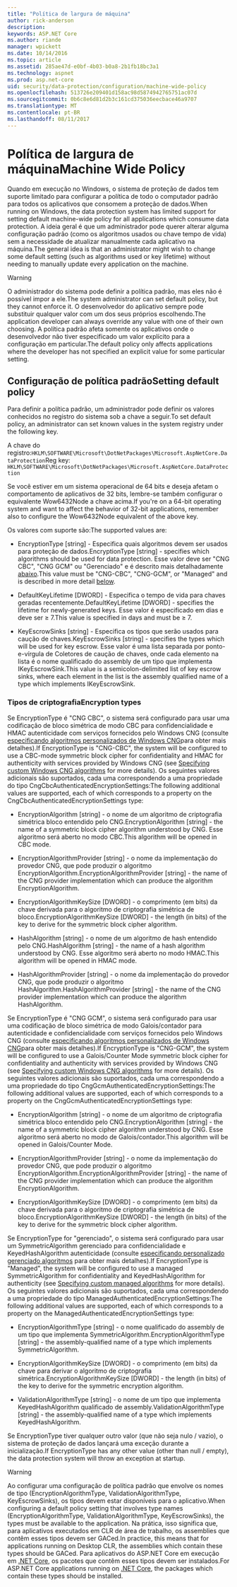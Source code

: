 ```yaml
---
title: "Política de largura de máquina"
author: rick-anderson
description: 
keywords: ASP.NET Core
ms.author: riande
manager: wpickett
ms.date: 10/14/2016
ms.topic: article
ms.assetid: 285ae47d-e0bf-4b03-b0a8-2b1fb18bc3a1
ms.technology: aspnet
ms.prod: asp.net-core
uid: security/data-protection/configuration/machine-wide-policy
ms.openlocfilehash: 513726e209401d158ac98d5874942765751ac07d
ms.sourcegitcommit: 0b6c8e6d81d2b3c161cd375036eecbace46a9707
ms.translationtype: MT
ms.contentlocale: pt-BR
ms.lasthandoff: 08/11/2017
---
```

# <a name="machine-wide-policy"></a><span data-ttu-id="b8f21-103">Política de largura de máquina</span><span class="sxs-lookup"><span data-stu-id="b8f21-103">Machine Wide Policy</span></span>

<a name=data-protection-configuration-machinewidepolicy></a>

<span data-ttu-id="b8f21-104">Quando em execução no Windows, o sistema de proteção de dados tem suporte limitado para configurar a política de todo o computador padrão para todos os aplicativos que consomem a proteção de dados.</span><span class="sxs-lookup"><span data-stu-id="b8f21-104">When running on Windows, the data protection system has limited support for setting default machine-wide policy for all applications which consume data protection.</span></span> <span data-ttu-id="b8f21-105">A ideia geral é que um administrador pode querer alterar alguma configuração padrão (como os algoritmos usados ou chave tempo de vida) sem a necessidade de atualizar manualmente cada aplicativo na máquina.</span><span class="sxs-lookup"><span data-stu-id="b8f21-105">The general idea is that an administrator might wish to change some default setting (such as algorithms used or key lifetime) without needing to manually update every application on the machine.</span></span>

>[!WARNING]
> <span data-ttu-id="b8f21-106">O administrador do sistema pode definir a política padrão, mas eles não é possível impor a ele.</span><span class="sxs-lookup"><span data-stu-id="b8f21-106">The system administrator can set default policy, but they cannot enforce it.</span></span> <span data-ttu-id="b8f21-107">O desenvolvedor do aplicativo sempre pode substituir qualquer valor com um dos seus próprios escolhendo.</span><span class="sxs-lookup"><span data-stu-id="b8f21-107">The application developer can always override any value with one of their own choosing.</span></span> <span data-ttu-id="b8f21-108">A política padrão afeta somente os aplicativos onde o desenvolvedor não tiver especificado um valor explícito para a configuração em particular.</span><span class="sxs-lookup"><span data-stu-id="b8f21-108">The default policy only affects applications where the developer has not specified an explicit value for some particular setting.</span></span>

## <a name="setting-default-policy"></a><span data-ttu-id="b8f21-109">Configuração de política padrão</span><span class="sxs-lookup"><span data-stu-id="b8f21-109">Setting default policy</span></span>

<span data-ttu-id="b8f21-110">Para definir a política padrão, um administrador pode definir os valores conhecidos no registro do sistema sob a chave a seguir.</span><span class="sxs-lookup"><span data-stu-id="b8f21-110">To set default policy, an administrator can set known values in the system registry under the following key.</span></span>

<span data-ttu-id="b8f21-111">A chave do registro:`HKLM\SOFTWARE\Microsoft\DotNetPackages\Microsoft.AspNetCore.DataProtection`</span><span class="sxs-lookup"><span data-stu-id="b8f21-111">Reg key: `HKLM\SOFTWARE\Microsoft\DotNetPackages\Microsoft.AspNetCore.DataProtection`</span></span>

<span data-ttu-id="b8f21-112">Se você estiver em um sistema operacional de 64 bits e deseja afetam o comportamento de aplicativos de 32 bits, lembre-se também configurar o equivalente Wow6432Node a chave acima.</span><span class="sxs-lookup"><span data-stu-id="b8f21-112">If you're on a 64-bit operating system and want to affect the behavior of 32-bit applications, remember also to configure the Wow6432Node equivalent of the above key.</span></span>

<span data-ttu-id="b8f21-113">Os valores com suporte são:</span><span class="sxs-lookup"><span data-stu-id="b8f21-113">The supported values are:</span></span>

* <span data-ttu-id="b8f21-114">EncryptionType [string] - Especifica quais algoritmos devem ser usados para proteção de dados.</span><span class="sxs-lookup"><span data-stu-id="b8f21-114">EncryptionType [string] - specifies which algorithms should be used for data protection.</span></span> <span data-ttu-id="b8f21-115">Esse valor deve ser "CNG CBC", "CNG GCM" ou "Gerenciado" e é descrito mais detalhadamente [abaixo](#data-protection-encryption-types).</span><span class="sxs-lookup"><span data-stu-id="b8f21-115">This value must be "CNG-CBC", "CNG-GCM", or "Managed" and is described in more detail [below](#data-protection-encryption-types).</span></span>

* <span data-ttu-id="b8f21-116">DefaultKeyLifetime [DWORD] - Especifica o tempo de vida para chaves geradas recentemente.</span><span class="sxs-lookup"><span data-stu-id="b8f21-116">DefaultKeyLifetime [DWORD] - specifies the lifetime for newly-generated keys.</span></span> <span data-ttu-id="b8f21-117">Esse valor é especificado em dias e deve ser ≥ 7.</span><span class="sxs-lookup"><span data-stu-id="b8f21-117">This value is specified in days and must be ≥ 7.</span></span>

* <span data-ttu-id="b8f21-118">KeyEscrowSinks [string] - Especifica os tipos que serão usados para caução de chaves.</span><span class="sxs-lookup"><span data-stu-id="b8f21-118">KeyEscrowSinks [string] - specifies the types which will be used for key escrow.</span></span> <span data-ttu-id="b8f21-119">Esse valor é uma lista separada por ponto-e-vírgula de Coletores de caução de chaves, onde cada elemento na lista é o nome qualificado do assembly de um tipo que implementa IKeyEscrowSink.</span><span class="sxs-lookup"><span data-stu-id="b8f21-119">This value is a semicolon-delimited list of key escrow sinks, where each element in the list is the assembly qualified name of a type which implements IKeyEscrowSink.</span></span>

<a name=data-protection-encryption-types></a>

### <a name="encryption-types"></a><span data-ttu-id="b8f21-120">Tipos de criptografia</span><span class="sxs-lookup"><span data-stu-id="b8f21-120">Encryption types</span></span>

<span data-ttu-id="b8f21-121">Se EncryptionType é "CNG CBC", o sistema será configurado para usar uma codificação de bloco simétrica de modo CBC para confidencialidade e HMAC autenticidade com serviços fornecidos pelo Windows CNG (consulte [especificando algoritmos personalizados de Windows CNG](overview.md#data-protection-changing-algorithms-cng)para obter mais detalhes).</span><span class="sxs-lookup"><span data-stu-id="b8f21-121">If EncryptionType is "CNG-CBC", the system will be configured to use a CBC-mode symmetric block cipher for confidentiality and HMAC for authenticity with services provided by Windows CNG (see [Specifying custom Windows CNG algorithms](overview.md#data-protection-changing-algorithms-cng) for more details).</span></span> <span data-ttu-id="b8f21-122">Os seguintes valores adicionais são suportados, cada uma correspondendo a uma propriedade do tipo CngCbcAuthenticatedEncryptionSettings:</span><span class="sxs-lookup"><span data-stu-id="b8f21-122">The following additional values are supported, each of which corresponds to a property on the CngCbcAuthenticatedEncryptionSettings type:</span></span>

* <span data-ttu-id="b8f21-123">EncryptionAlgorithm [string] - o nome de um algoritmo de criptografia simétrica bloco entendido pelo CNG.</span><span class="sxs-lookup"><span data-stu-id="b8f21-123">EncryptionAlgorithm [string] - the name of a symmetric block cipher algorithm understood by CNG.</span></span> <span data-ttu-id="b8f21-124">Esse algoritmo será aberto no modo CBC.</span><span class="sxs-lookup"><span data-stu-id="b8f21-124">This algorithm will be opened in CBC mode.</span></span>

* <span data-ttu-id="b8f21-125">EncryptionAlgorithmProvider [string] - o nome da implementação do provedor CNG, que pode produzir o algoritmo EncryptionAlgorithm.</span><span class="sxs-lookup"><span data-stu-id="b8f21-125">EncryptionAlgorithmProvider [string] - the name of the CNG provider implementation which can produce the algorithm EncryptionAlgorithm.</span></span>

* <span data-ttu-id="b8f21-126">EncryptionAlgorithmKeySize [DWORD] - o comprimento (em bits) da chave derivada para o algoritmo de criptografia simétrica de bloco.</span><span class="sxs-lookup"><span data-stu-id="b8f21-126">EncryptionAlgorithmKeySize [DWORD] - the length (in bits) of the key to derive for the symmetric block cipher algorithm.</span></span>

* <span data-ttu-id="b8f21-127">HashAlgorithm [string] - o nome de um algoritmo de hash entendido pelo CNG.</span><span class="sxs-lookup"><span data-stu-id="b8f21-127">HashAlgorithm [string] - the name of a hash algorithm understood by CNG.</span></span> <span data-ttu-id="b8f21-128">Esse algoritmo será aberto no modo HMAC.</span><span class="sxs-lookup"><span data-stu-id="b8f21-128">This algorithm will be opened in HMAC mode.</span></span>

* <span data-ttu-id="b8f21-129">HashAlgorithmProvider [string] - o nome da implementação do provedor CNG, que pode produzir o algoritmo HashAlgorithm.</span><span class="sxs-lookup"><span data-stu-id="b8f21-129">HashAlgorithmProvider [string] - the name of the CNG provider implementation which can produce the algorithm HashAlgorithm.</span></span>

<span data-ttu-id="b8f21-130">Se EncryptionType é "CNG GCM", o sistema será configurado para usar uma codificação de bloco simétrica de modo Galois/contador para autenticidade e confidencialidade com serviços fornecidos pelo Windows CNG (consulte [especificando algoritmos personalizados de Windows CNG](overview.md#data-protection-changing-algorithms-cng)para obter mais detalhes).</span><span class="sxs-lookup"><span data-stu-id="b8f21-130">If EncryptionType is "CNG-GCM", the system will be configured to use a Galois/Counter Mode symmetric block cipher for confidentiality and authenticity with services provided by Windows CNG (see [Specifying custom Windows CNG algorithms](overview.md#data-protection-changing-algorithms-cng) for more details).</span></span> <span data-ttu-id="b8f21-131">Os seguintes valores adicionais são suportados, cada uma correspondendo a uma propriedade do tipo CngGcmAuthenticatedEncryptionSettings:</span><span class="sxs-lookup"><span data-stu-id="b8f21-131">The following additional values are supported, each of which corresponds to a property on the CngGcmAuthenticatedEncryptionSettings type:</span></span>

* <span data-ttu-id="b8f21-132">EncryptionAlgorithm [string] - o nome de um algoritmo de criptografia simétrica bloco entendido pelo CNG.</span><span class="sxs-lookup"><span data-stu-id="b8f21-132">EncryptionAlgorithm [string] - the name of a symmetric block cipher algorithm understood by CNG.</span></span> <span data-ttu-id="b8f21-133">Esse algoritmo será aberto no modo de Galois/contador.</span><span class="sxs-lookup"><span data-stu-id="b8f21-133">This algorithm will be opened in Galois/Counter Mode.</span></span>

* <span data-ttu-id="b8f21-134">EncryptionAlgorithmProvider [string] - o nome da implementação do provedor CNG, que pode produzir o algoritmo EncryptionAlgorithm.</span><span class="sxs-lookup"><span data-stu-id="b8f21-134">EncryptionAlgorithmProvider [string] - the name of the CNG provider implementation which can produce the algorithm EncryptionAlgorithm.</span></span>

* <span data-ttu-id="b8f21-135">EncryptionAlgorithmKeySize [DWORD] - o comprimento (em bits) da chave derivada para o algoritmo de criptografia simétrica de bloco.</span><span class="sxs-lookup"><span data-stu-id="b8f21-135">EncryptionAlgorithmKeySize [DWORD] - the length (in bits) of the key to derive for the symmetric block cipher algorithm.</span></span>

<span data-ttu-id="b8f21-136">Se EncryptionType for "gerenciado", o sistema será configurado para usar um SymmetricAlgorithm gerenciado para confidencialidade e KeyedHashAlgorithm autenticidade (consulte [especificando personalizado gerenciado algoritmos](overview.md#data-protection-changing-algorithms-custom-managed) para obter mais detalhes).</span><span class="sxs-lookup"><span data-stu-id="b8f21-136">If EncryptionType is "Managed", the system will be configured to use a managed SymmetricAlgorithm for confidentiality and KeyedHashAlgorithm for authenticity (see [Specifying custom managed algorithms](overview.md#data-protection-changing-algorithms-custom-managed) for more details).</span></span> <span data-ttu-id="b8f21-137">Os seguintes valores adicionais são suportados, cada uma correspondendo a uma propriedade do tipo ManagedAuthenticatedEncryptionSettings:</span><span class="sxs-lookup"><span data-stu-id="b8f21-137">The following additional values are supported, each of which corresponds to a property on the ManagedAuthenticatedEncryptionSettings type:</span></span>

* <span data-ttu-id="b8f21-138">EncryptionAlgorithmType [string] - o nome qualificado do assembly de um tipo que implementa SymmetricAlgorithm.</span><span class="sxs-lookup"><span data-stu-id="b8f21-138">EncryptionAlgorithmType [string] - the assembly-qualified name of a type which implements SymmetricAlgorithm.</span></span>

* <span data-ttu-id="b8f21-139">EncryptionAlgorithmKeySize [DWORD] - o comprimento (em bits) da chave para derivar o algoritmo de criptografia simétrica.</span><span class="sxs-lookup"><span data-stu-id="b8f21-139">EncryptionAlgorithmKeySize [DWORD] - the length (in bits) of the key to derive for the symmetric encryption algorithm.</span></span>

* <span data-ttu-id="b8f21-140">ValidationAlgorithmType [string] - o nome de um tipo que implementa KeyedHashAlgorithm qualificado de assembly.</span><span class="sxs-lookup"><span data-stu-id="b8f21-140">ValidationAlgorithmType [string] - the assembly-qualified name of a type which implements KeyedHashAlgorithm.</span></span>

<span data-ttu-id="b8f21-141">Se EncryptionType tiver qualquer outro valor (que não seja nulo / vazio), o sistema de proteção de dados lançará uma exceção durante a inicialização.</span><span class="sxs-lookup"><span data-stu-id="b8f21-141">If EncryptionType has any other value (other than null / empty), the data protection system will throw an exception at startup.</span></span>

>[!WARNING]
> <span data-ttu-id="b8f21-142">Ao configurar uma configuração de política padrão que envolve os nomes de tipo (EncryptionAlgorithmType, ValidationAlgorithmType, KeyEscrowSinks), os tipos devem estar disponíveis para o aplicativo.</span><span class="sxs-lookup"><span data-stu-id="b8f21-142">When configuring a default policy setting that involves type names (EncryptionAlgorithmType, ValidationAlgorithmType, KeyEscrowSinks), the types must be available to the application.</span></span> <span data-ttu-id="b8f21-143">Na prática, isso significa que, para aplicativos executados em CLR de área de trabalho, os assemblies que contêm esses tipos devem ser GACed.</span><span class="sxs-lookup"><span data-stu-id="b8f21-143">In practice, this means that for applications running on Desktop CLR, the assemblies which contain these types should be GACed.</span></span> <span data-ttu-id="b8f21-144">Para aplicativos do ASP.NET Core em execução em [.NET Core](https://microsoft.com/net/core), os pacotes que contêm esses tipos devem ser instalados.</span><span class="sxs-lookup"><span data-stu-id="b8f21-144">For ASP.NET Core applications running on [.NET Core](https://microsoft.com/net/core), the packages which contain these types should be installed.</span></span>
